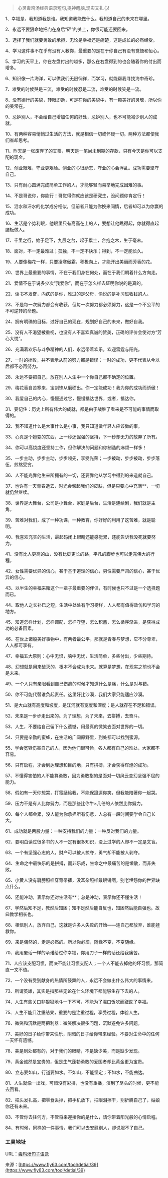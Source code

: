 > 心灵毒鸡汤经典语录短句,提神醒脑,现实又扎心! 

1、幸福是，我知道我是谁。我知道我能做什么。我知道自己的未来在哪里。

2、永远不要狠命地把门在身后“砰”的关上，你很可能还要回来。

3、选择了我们就要勇敢的承担，无论是幸福还是痛楚，这是成长的必然经受。

4、学习这件事不在乎有没有人教你，最重要的是在于你自己有没有觉悟和恒心。

5、学习的天平上，你在左盘付出的越多，那么在右盘得到的也会随着你的付出而增多。

6、知识像一片海洋，可以供我们无限徜徉，而学习，就能帮我寻找海中奇珍。

7、难受的时候哭是三流，难受的时候忍是二流，难受的时候笑是一流。

8、没有德行的美貌，转眼即逝，可是在你的美貌中，有一颗美好的灵魂，所以你的美常在。

9、忌妒别人，不会给自己增加任何的好处，忌妒别人，也不可能减少别人的成就。

10、有两种容易悄悄过生活的方法，就是相信一切或怀疑一切。两种方法都使我们省却思考。

11、昨天是一张废弃了的支票，明天是一笔尚未到期的存款，只有今天是你可以支配的现金。

12、创业艰难，守业更艰险。创业的心很励志，守业的心会浮乱。成功需要坚守自己。

13、只有耐心圆满完成简单工作的人，才能够轻而易举地完成困难的事。

14、不是哥说你，你能行！哥觉得你就应该是研究生，没问题你肯定行！

15、泪水和汗水的化学成分相似，但前者只能为你换来同情，后者却可以为你赢的成功。

16、生活是个势利眼，他眼里只有高高在上的人，要想让他瞧得起，你就得直起腰板做人。

17、千里之行，始于足下，九层之台，起于累土，合抱之木，生于毫末。

18、面对，不一定最难过；孤独，不一定不快乐；得到，不一定能长久。

19、人要像梅花一样，只要凌寒傲霜，积极向上，才能开出美丽而芳香的花。

20、世界上最重要的事情，不在于我们身在何处，而在于我们朝着什么方向走。

21、爱情不在于说多少次“我爱你”，而在于怎么样去证明你说的是真的。

22、读书不发奋，内疚的是你，难过的是父母，愉悦的是补习班收钱的人。

23、不是每一次努力都会有收获，但每一次努力都必须努力，这是一个不公平的不可逆转的命题。

24、拥有明确的目标，过好自己的现在，规划好自己的未来，做好自我。

25、没有人不渴望被重视，也没有人不喜欢真诚的赞美，正确的评价会使对方“芳心大悦”。

26、充满着欢乐与斗争精神的人们，永远带着欢乐，欢迎雷霆与阳光。

27、一时的挫败，并不表示从前的努力都是错误；一时的成功，更不代表从今以后都不必再努力。

28、永远不要把自己，放在别人人生中一个你自己都不确定的位置。

29、梅花香自苦寒来，宝剑锋从磨砺出。你一定能成功！我为你的成功而骄傲！

30、我爱自己的内心，慢慢通过它，慢慢抵达世界，或者，抵达你。

31、要记住：历史上所有伟大的成就，都是由于战胜了看来是不可能的事情而取得的。

32、我不知道什么是大事什么是小事，我只知道做年轻人应该做的事。

33、心真是个嬗变的东西，上一秒还倔强的坚持，下一秒却无力的放弃了所有。

34、你可以高烧度还坚持工作，但你解决的问题和你制造的麻烦一样多！

35、一步主动，步步主动，步步领先，享受光荣；一步被动，步步被动，步步落伍，煎熬受穷。

36、人不能光靠他生来所拥有的一切，还要靠他从学习中得到的来造就自己。

37、也许有一天青春逝去，时光会皱起我们的皮肤，但是只要心中充满**，一切就仍然继续。

38、世界是大舞台，公司是小舞台，家庭是后台，生活是连续剧，我们就是主角。

39、苦难对我们，成了一种功课，一种教育，你好好的利用了这苦难，就是聪明。

40、我喜欢充实的生活，最起码闭上眼睛还能感觉累，还能告诉我没死就要努力。

41、没有比人更高的山，没有比脚更长的路，平凡的脚步也可以走完伟大的行程。

42、女性需要优异的信心，甚于基于道理的信心，男性需要严肃的信心，甚于优异的信心。

43、以半生的幸福来赌这个一辈子最重要的伴侣，有时候也只不过是一个选择题而已。

44、取他人之长补已之短，生活中处处有学习榜样，人人都有值得效仿和学习的地方。

45、知道怎样计划，怎样调配，怎样守望，怎么积蓄，怎么循序渐进，是获得成功的必备因素。

46、在世上诸般美好事物中，有两者最公平，那就是青春与梦想，它不分尊卑，人人都可享有。

47、幸福五大原则：心中无恨，脑中无忧，生活简单，多些付出，少些期待。

48、幻想就是用来破灭的，根本不会成为未来。就算是梦想，在现实之前也不会是未来。

49、一个人只有亲眼看到自己伤疤的时候才知道什么是痛，什么是对与错。

50、你不可能代替谁负起责任。这里好比沙漠，我们大家只能适应沙漠。

51、是大山就有高度和坡度，是江河就有宽度和深度；是人就存在不足和错误。

52、未来是一步步走出来的。为了理想，为了未来，去拼搏，去奋斗。

53、人生，不要给自己留下什么遗憾，用最真的微笑去面对世界的一切。

54、只要是辛勤的蜜蜂，在生活的广阔原野里，到处都可以找到蜜源。

55、学会宽容伤害自己的人，因为他们很可怜，各人都有自己的难处，大家都不容易。

56、只有启程，才会到达理想和目的地，只有拼搏，才会获得辉煌的成功。

57、不懂得害怕的人不能算勇敢，因为勇敢指的是面对一切风云变幻坚强不屈的能力。

58、假如有一天你想哭，打電話給我，不能保證逗你笑，但我能陪著你一起哭。

59、压力不是有人比你努力，而是那些比你牛×几倍的人依然比你努力。

60、每个人都会累，没人能为你承担所有伤悲，人总有一段时间要学会自己长大。

61、成功就是两股力量：一种支持我们的力量；一种反对我们的力量。

62、要明白读过很多书的人不一定有很多知识，没上过学的人却不一定是文盲。

63、一个有坚强心志的人，财产可以被人掠夺，勇气却不能被人剥夺。

64、生命之中最快乐的是拼搏，而非乐成，生命之中最痛苦的是懒散，而非失败。

65、小黄人没有肩膀照样穿背带裤，没耳朵照样戴眼镜啊，别老埋怨你的世界缺点什么。

66、还能冲动，表示你还对生活有**；总是冲动，表示你还不懂生活！

67、学然后知不足，教然后知困；知不足然后能自反也，知困然后能自强也。故曰教学相长也。

68、相信别人，放弃自己，这就是许多人失败的开始——连自己都放弃，谁能拯救你。

69、来是偶然的，走是必然的。所以你必须，随缘不变，不变随缘。

70、我用废话一样的承诺给过你幸福，你用刀子一样的话还给我痛苦。

71、人应该支配习惯，而决不能让习惯支配人；一个人不能去掉他的坏习惯，那简直一文不值。

72、一个没有受到献身的热情所鼓舞的人，永远不会做出什么伟大的事情来。

73、所谓英雄，其实是指那些无论在什么环境下都能够生存下去的人。

74、人生有些关口非狠狠地斗一下不可，不能为了混口饭吃而蹉跎了幸福。

75、人生不能只注重结果，重要的是注重过程，享受过程，体验人生。

76、微笑和沉默是两把利器：微笑解决很多问题，沉默避免许多问题。

77、美好的日子给你带来快乐，阴暗的日子给你带来经验。不要对生命中的任何一天怀有遗憾。

78、美是到处都有的，对于我们的眼睛，不是缺少美，而是缺少发现。

79、黄金诚然是宝贵的，但是生气蓬勃勇敢的爱国者却比黄金更为宝贵。

80、立志要如山，行道要如水。不如山，不能坚定；不如水，不能曲达。

81、人生就像一出戏，可惜没有彩排，也没有重播，演到了尽头的时候，更不能去回看。

82、把头发扎高，把零食丢掉，把手机放下，把眼泪擦干，别折腾自己了，姑娘你还有未来。

83、不管你去往何方，不管将来迎接你的是什么，请你带着阳光般的心情启程。

84、有时候，同样的一件事情，我们可以去安慰别人，却说服不了自己。

### 工具地址
URL：[毒鸡汤句子语录](https://www.fly63.com/php/dujitang/)

来源：[https://www.fly63.com/tool/detial/39](https://www.fly63.com/tool/detial/39)
